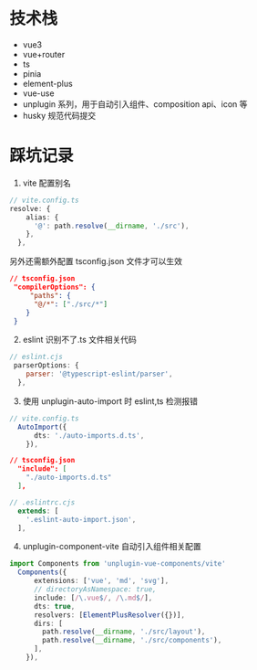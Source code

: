 # 技术栈

- vue3
- vue+router
- ts
- pinia
- element-plus
- vue-use
- unplugin 系列，用于自动引入组件、composition api、icon 等
- husky 规范代码提交

# 踩坑记录

1. vite 配置别名

```ts
// vite.config.ts
resolve: {
    alias: {
      '@': path.resolve(__dirname, './src'),
    },
  },
```

另外还需额外配置 tsconfig.json 文件才可以生效

```json
// tsconfig.json
 "compilerOptions": {
     "paths": {
      "@/*": ["./src/*"]
    }
 }
```

2. eslint 识别不了.ts 文件相关代码

```js
// eslint.cjs
 parserOptions: {
    parser: '@typescript-eslint/parser',
  },
```

3. 使用 unplugin-auto-import 时 eslint,ts 检测报错

```ts
// vite.config.ts
  AutoImport({
      dts: './auto-imports.d.ts',
    }),
```

```json
// tsconfig.json
  "include": [
    "./auto-imports.d.ts"
  ],
```

```js
// .eslintrc.cjs
  extends: [
    '.eslint-auto-import.json',
  ],
```

4. unplugin-component-vite 自动引入组件相关配置

```ts
import Components from 'unplugin-vue-components/vite'
  Components({
      extensions: ['vue', 'md', 'svg'],
      // directoryAsNamespace: true,
      include: [/\.vue$/, /\.md$/],
      dts: true,
      resolvers: [ElementPlusResolver({})],
      dirs: [
        path.resolve(__dirname, './src/layout'),
        path.resolve(__dirname, './src/components'),
      ],
    }),
```
